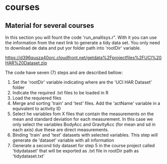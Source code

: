 courses
=======

## Material for several courses

In this section you will fount the code 'run_anallisys.r". With it you can use the information from the next link to generate a tidy data set.
You only need to download de data and put yor folder path into 'rootDir' variable.

https://d396qusza40orc.cloudfront.net/getdata%2Fprojectfiles%2FUCI%20HAR%20Dataset.zip 

The code have seven (7) steps and are described bellow:

1. Set the 'rootDir' variable indicating where are the 'UCI HAR Dataset' folder
2. Indicate the required .txt files to be loaded in R 
3. Load the requiered files 
4. Merge and sorting 'train' and 'test' files. Add the 'actName' variable in a equivalent to activity ID
5. Select he variables fom X files that contain the measurements on the mean and standard deviation for each measurement. In this case we only select the variables BodyAcc and GravityAcc (for mean and sd in each axis) due these are direct measurements.
6. Binding 'train' and 'test' datasets with selected variables. This step will generate de 'dataset' variable with all information
7. Generate a second tidy dataset for step 5 in the course project called 'tidydataset' that will be exported as .txt file in rootDir path as 'tidydataset.txt'
